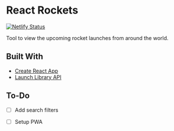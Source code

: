 # React Rockets

[![Netlify Status](https://api.netlify.com/api/v1/badges/dfb9496b-254f-46b8-8d1f-ea042e965651/deploy-status)](https://app.netlify.com/sites/reactrockets/deploys)

Tool to view the upcoming rocket launches from around the world.

## Built With

* [Create React App](https://github.com/facebook/create-react-app)
* [Launch Library API](https://launchlibrary.net/)

## To-Do
- [ ] Add search filters
- [ ] Setup PWA


